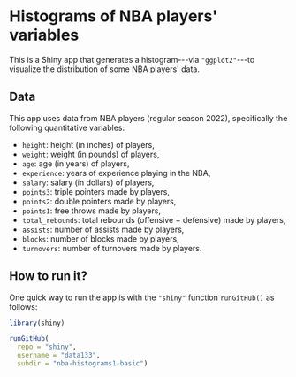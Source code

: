 # Histograms of NBA players' variables

This is a Shiny app that generates a histogram---via `"ggplot2"`---to 
visualize the distribution of some NBA players' data.



## Data

This app uses data from NBA players (regular season 2022), specifically
the following quantitative variables:

- `height`: height (in inches) of players,
- `weight`: weight (in pounds) of players,
- `age`: age (in years) of players, 
- `experience`: years of experience playing in the NBA,
- `salary`: salary (in dollars) of players,
- `points3`: triple pointers made by players,
- `points2`: double pointers made by players,
- `points1`: free throws made by players,
- `total_rebounds`: total rebounds (offensive + defensive) made by players,
- `assists`: number of assists made by players,
- `blocks`: number of blocks made by players,
- `turnovers`: number of turnovers made by players.



## How to run it?

One quick way to run the app is with the `"shiny"` function `runGitHub()` as follows:

```R
library(shiny)

runGitHub(
  repo = "shiny", 
  username = "data133", 
  subdir = "nba-histograms1-basic")
```

